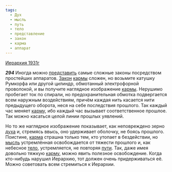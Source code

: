```yaml
---
tags:
  - Дух
  - мысль
  - путь
  - тело
  - представление
  - закон
  - карма
  - аппарат
---
```


[Иерархия 1931г](/agni/1931)

___294___
Иногда можно [представить](/tag/#представление) самые сложные законы посредством простейших аппаратов. [Закон](/tag/#закон) [кармы](/tag/#[карма](/tag/#карма)) сложен, но возьмите катушку Румкорфа или другой цилиндр, обмотанный электрофорной проволокой, и вы получите наглядное изображение [кармы](/tag/#[карма](/tag/#карма)). Нерушимо пробегает ток по спирали, но предохранительная обмотка подвергается всем наружным воздействиям, причём каждая нить касается нити предыдущего оборота, неся на себе последствия прошлого. Так каждый час меняет [карму](/tag/#[карма](/tag/#карма)), ибо каждый час вызывает соответственное прошлое. Так можно касаться целой линии прошлых уявлений.   

Но то же наглядное изображение показывает, как неповреждено зерно [духа](/tag/#Дух) и, стремясь ввысь, оно удерживает оболочку, не боясь прошлого. Поистине, [карма](/tag/#карма) страшна только тем, кто утопает в бездействии, но [мысль](/tag/#мысль) устремлённая освобождается от тяжести прошлого и, как небесное [тело](/tag/#тело), устремляется, не повторяя [пути](/tag/#путь). Так, даже имея довольно тяжкую [карму](/tag/#[карма](/tag/#карма)), можно явить полезное освобождение. Когда кто-нибудь нарушил Иерархию, тот должен очень придерживаться её. Можно советовать всем стремиться к Иерархии.   

